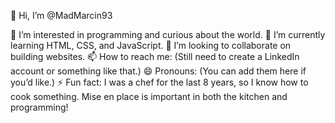 👋 Hi, I’m @MadMarcin93

👀 I’m interested in programming and curious about the world.
🌱 I’m currently learning HTML, CSS, and JavaScript.
💞️ I’m looking to collaborate on building websites.
📫 How to reach me: (Still need to create a LinkedIn account or something like that.)
😄 Pronouns: (You can add them here if you’d like.)
⚡ Fun fact: I was a chef for the last 8 years, so I know how to cook something. Mise en place is important in both the kitchen and programming!

<!---
MadMarcin93/MadMarcin93 is a ✨ special ✨ repository because its `README.md` (this file) appears on your GitHub profile.
You can click the Preview link to take a look at your changes.
--->

